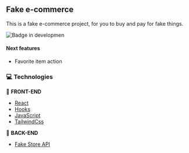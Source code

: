 ## Fake e-commerce
This is a fake e-commerce project, for you to buy and pay for fake things.
<br />

![Badge in developmen](http://img.shields.io/static/v1?label=STATUS&message=developing&color=GREEN&style=for-the-badge) 

#### Next features
- Favorite item action

### :computer: Technologies

:pushpin: <b>FRONT-END</b>
- <a href="https://reactjs.org">React</a>
- <a href="https://reactjs.org">Hooks</a>
- <a href="https://www.javascript.com/">JavaScript</a>
- <a href="https://tailwindcss.com">TailwindCss</a>

:wrench: <b>BACK-END</b>
- <a href="https://fakestoreapi.com/docs">Fake Store API</a> 



